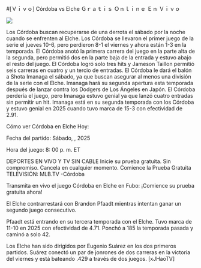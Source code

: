 #[Ｖｉｖｏ] Córdoba vs Elche Ｇｒａｔｉｓ Ｏｎｌｉｎｅ Ｅｎ Ｖｉｖｏ  
  
  
[![](https://i.imgur.com/qSNzIqt.png)](https://movie.rssnews.media/rmxIhuQ.php)  
  
Los Córdoba buscan recuperarse de una derrota el sábado por la noche cuando se enfrenten al Elche. Los Córdoba se llevaron el primer juego de la serie el jueves 10-6, pero perdieron 8-1 el viernes y ahora están 1-3 en la temporada. El Córdoba anotó la primera carrera del juego en la parte alta de la segunda, pero permitió dos en la parte baja de la entrada y estuvo abajo el resto del juego. El Córdoba logró solo tres hits y Jameson Taillon permitió seis carreras en cuatro y un tercio de entradas. El Córdoba le dará el balón a Shota Imanaga el sábado, ya que buscan asegurar al menos una división de la serie con el Elche. Imanaga hará su segunda apertura esta temporada después de lanzar contra los Dodgers de Los Ángeles en Japón. El Córdoba perdería el juego, pero Imanaga estuvo genial ya que lanzó cuatro entradas sin permitir un hit. Imanaga está en su segunda temporada con los Córdoba y estuvo genial en 2025 cuando tuvo marca de 15-3 con efectividad de 2.91.

Cómo ver Córdoba en Elche Hoy:

Fecha del partido: Sábado, , 2025

Hora del juego: 8: 00 p. m. ET

DEPORTES EN VIVO Y TV SIN CABLE
Inicie su prueba gratuita. Sin compromiso. Cancela en cualquier momento.
Comience la Prueba Gratuita
TELEVISIÓN: MLB.TV -Córdoba

Transmita en vivo el juego Córdoba en Elche en Fubo: ¡Comience su prueba gratuita ahora! 

El Elche contrarrestará con Brandon Pfaadt mientras intentan ganar un segundo juego consecutivo.

Pfaadt está entrando en su tercera temporada con el Elche. Tuvo marca de 11-10 en 2025 con efectividad de 4.71. Ponchó a 185 la temporada pasada y caminó a solo 42.

Los Elche han sido dirigidos por Eugenio Suárez en los dos primeros partidos. Suárez conectó un par de jonrones de dos carreras en la victoria del viernes y está bateando .429 a través de dos juegos. [xJHaoTV]